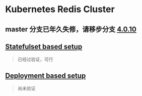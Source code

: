 # Kubernetes Redis Cluster

## master 分支已年久失修，请移步分支 [4.0.10](https://github.com/vflong/kubernetes-redis-cluster/tree/4.0.10)

## [Statefulset based setup](README-using-statefulset.md)

> 已经过验证，可行

## [Deployment based setup](README-using-deployment.md)

> 尚未验证
